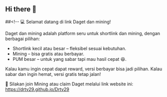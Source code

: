 ## Hi there 👋

##<!--
💻 Selamat datang di link Daget dan mining!

Daget dan mining adalah platform seru untuk shortlink dan mining, dengan berbagai pilihan:
- Shortlink kecil atau besar – fleksibel sesuai kebutuhan.
- Mining – bisa gratis atau berbayar.
- PUM besar – untuk yang sabar tapi mau hasil cepat 😆.

Kalau kamu ingin cepat dapat reward, versi berbayar bisa jadi pilihan.
Kalau sabar dan ingin hemat, versi gratis tetap jalan!

🎯 Silakan join Mining atau claim Daget melalui link website ini: https://drtv29.github.io/Drtv29
